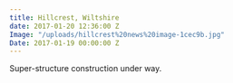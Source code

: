 ```yaml
---
title: Hillcrest, Wiltshire
date: 2017-01-20 12:36:00 Z
Image: "/uploads/hillcrest%20news%20image-1cec9b.jpg"
Date: 2017-01-19 00:00:00 Z
---
```


Super-structure construction under way.  